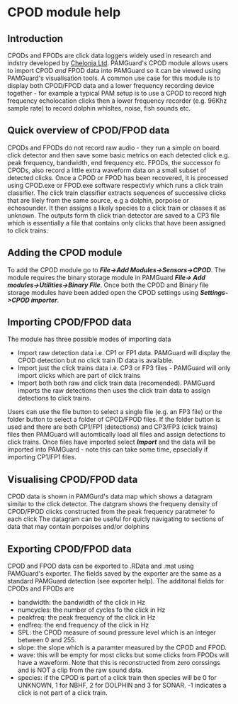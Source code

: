 # CPOD module help

## Introduction  
CPODs and FPODs are click data loggers widely used in research and indstry developed by [Chelonia Ltd](www.chelonia.co.uk). PAMGuard's CPOD module allows users to import CPOD _and_ FPOD data into PAMGuard so it can be viewed using PAMGuard's visualisation tools. A common use case for this module is to display both CPOD/FPOD data and a lower frequency recording device together - for example a typical PAM setup is to use a CPOD to record high frequency echolocation clicks then a lower frequency recorder (e.g. 96Khz sample rate) to record dolphin whisltes, noise, fish sounds etc.

## Quick overview of CPOD/FPOD data
CPODs and FPODs do not record raw audio - they run a simple on board click detector and then save some basic metrics on each detected click e.g. peak frequency, bandwidth, end frequency etc. FPODs, the successor fo CPODs, also record a little extra waveform data on a small subset of detected clicks. Once a CPOD or FPOD has been recovered, it is processed using CPOD.exe or FPOD.exe software respectivly which runs a click train classifier. The click train classifier extracts sequences of successive clicks that are lilely from the same source, e.g a dolphin, porpoise or echosounder. It then assigns a likely species to a click train or classes it as unknown. The outputs form th click trian detector are saved to a CP3 file which is essentially a file that contains only clicks that have been assigned to click trains. 

## Adding the CPOD module
To add the CPOD module go to **_File->Add Modules->Sensors->CPOD_**. The module requires the binary storage module in PAMGuard **_File-> Add modules->Utilities->Binary File_**. Once both the CPOD and Binary file storage modules have been added open the CPOD settings using **_Settings->CPOD importer_**. 

## Importing CPOD/FPOD data
The module has three possible modes of importing data 
- Import raw detection data i.e. CP1 or FP1 data. PAMGuard will display the CPOD detection but no click train ID data is available.
- Import just the click trains data i.e. CP3 or FP3 files - PAMGuard will only import clicks which are part of click trains
- Import both both raw and click train data (recomended). PAMGuard imports the raw detections then uses the click train data to assign detections to click trains.

Users can use the file button to select a single file (e.g. an FP3 file) or the folder button to select a folder of CPOD/FPOD files. If the folder button is used and there are both CP1/FP1 (detections) and CP3/FP3 (click trains) files then PAMGuard will automtically load all files and assign detections to click trains. Once files have imported select **_Import_** and the data will be imported into PAMGuard - note this can take some time, epsecially if importing CP1/FP1 files. 

## Visualising CPOD/FPOD data
CPOD data is shown in PAMGurd's data map which shows a datagram similar to the click detector. The datgram shows the frequeny density of CPOD/FPOD clicks constructed from the peak frequency paratmeter fo each click The datagram can be useful for quicly navigating to sections of data that may contain porpoises and/or dolphins

## Exporting CPOD/FPOD data
CPOD and FPOD data can be exported to .RData and .mat using PAMGuard's exporter. The fields saved by the exporter are the same as a standard PAMGuard detection (see exporter help). The additonal fields for CPODs and FPODs are 

 - bandwidth: the bandwidth of the click in Hz
 - numcycles: the number of cycles fo the click in Hz
 - peakfreq: the peak frequency of the click in Hz
 - endfreq: the end frequency of the click in Hz
 - SPL: the CPOD measure of sound pressure level which is an integer between 0 and 255. 
 - slope: the slope which is a paramter measured by the CPOD and FPOD.
 - wave: this will be empty for most clicks but some clicks from FPODs will have a waveform. Note that this is reconstructed from zero corssings and is NOT a clip from the raw sound data.
 - species: if the CPOD is part of a click train then species will be 0 for UNKNOWN, 1 for NBHF, 2 for DOLPHIN and 3 for SONAR. -1 indicates a click is not part of a click train. 


